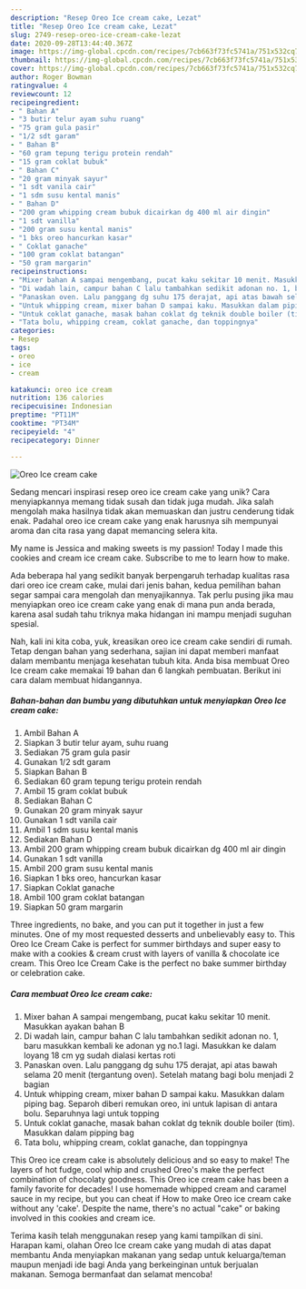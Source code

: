 ```yaml
---
description: "Resep Oreo Ice cream cake, Lezat"
title: "Resep Oreo Ice cream cake, Lezat"
slug: 2749-resep-oreo-ice-cream-cake-lezat
date: 2020-09-28T13:44:40.367Z
image: https://img-global.cpcdn.com/recipes/7cb663f73fc5741a/751x532cq70/oreo-ice-cream-cake-foto-resep-utama.jpg
thumbnail: https://img-global.cpcdn.com/recipes/7cb663f73fc5741a/751x532cq70/oreo-ice-cream-cake-foto-resep-utama.jpg
cover: https://img-global.cpcdn.com/recipes/7cb663f73fc5741a/751x532cq70/oreo-ice-cream-cake-foto-resep-utama.jpg
author: Roger Bowman
ratingvalue: 4
reviewcount: 12
recipeingredient:
- " Bahan A"
- "3 butir telur ayam suhu ruang"
- "75 gram gula pasir"
- "1/2 sdt garam"
- " Bahan B"
- "60 gram tepung terigu protein rendah"
- "15 gram coklat bubuk"
- " Bahan C"
- "20 gram minyak sayur"
- "1 sdt vanila cair"
- "1 sdm susu kental manis"
- " Bahan D"
- "200 gram whipping cream bubuk dicairkan dg 400 ml air dingin"
- "1 sdt vanilla"
- "200 gram susu kental manis"
- "1 bks oreo hancurkan kasar"
- " Coklat ganache"
- "100 gram coklat batangan"
- "50 gram margarin"
recipeinstructions:
- "Mixer bahan A sampai mengembang, pucat kaku sekitar 10 menit. Masukkan ayakan bahan B"
- "Di wadah lain, campur bahan C lalu tambahkan sedikit adonan no. 1, baru masukkan kembali ke adonan yg no.1 lagi. Masukkan ke dalam loyang 18 cm yg sudah dialasi kertas roti"
- "Panaskan oven. Lalu panggang dg suhu 175 derajat, api atas bawah selama 20 menit (tergantung oven). Setelah matang bagi bolu menjadi 2 bagian"
- "Untuk whipping cream, mixer bahan D sampai kaku. Masukkan dalam piping bag. Separoh diberi remukan oreo, ini untuk lapisan di antara bolu. Separuhnya lagi untuk topping"
- "Untuk coklat ganache, masak bahan coklat dg teknik double boiler (tim). Masukkan dalam pipping bag"
- "Tata bolu, whipping cream, coklat ganache, dan toppingnya"
categories:
- Resep
tags:
- oreo
- ice
- cream

katakunci: oreo ice cream 
nutrition: 136 calories
recipecuisine: Indonesian
preptime: "PT11M"
cooktime: "PT34M"
recipeyield: "4"
recipecategory: Dinner

---
```



![Oreo Ice cream cake](https://img-global.cpcdn.com/recipes/7cb663f73fc5741a/751x532cq70/oreo-ice-cream-cake-foto-resep-utama.jpg)

Sedang mencari inspirasi resep oreo ice cream cake yang unik? Cara menyiapkannya memang tidak susah dan tidak juga mudah. Jika salah mengolah maka hasilnya tidak akan memuaskan dan justru cenderung tidak enak. Padahal oreo ice cream cake yang enak harusnya sih mempunyai aroma dan cita rasa yang dapat memancing selera kita.

My name is Jessica and making sweets is my passion! Today I made this cookies and cream ice cream cake. Subscribe to me to learn how to make.

Ada beberapa hal yang sedikit banyak berpengaruh terhadap kualitas rasa dari oreo ice cream cake, mulai dari jenis bahan, kedua pemilihan bahan segar sampai cara mengolah dan menyajikannya. Tak perlu pusing jika mau menyiapkan oreo ice cream cake yang enak di mana pun anda berada, karena asal sudah tahu triknya maka hidangan ini mampu menjadi suguhan spesial.


Nah, kali ini kita coba, yuk, kreasikan oreo ice cream cake sendiri di rumah. Tetap dengan bahan yang sederhana, sajian ini dapat memberi manfaat dalam membantu menjaga kesehatan tubuh kita. Anda bisa membuat Oreo Ice cream cake memakai 19 bahan dan 6 langkah pembuatan. Berikut ini cara dalam membuat hidangannya.

<!--inarticleads1-->

##### Bahan-bahan dan bumbu yang dibutuhkan untuk menyiapkan Oreo Ice cream cake:

1. Ambil  Bahan A
1. Siapkan 3 butir telur ayam, suhu ruang
1. Sediakan 75 gram gula pasir
1. Gunakan 1/2 sdt garam
1. Siapkan  Bahan B
1. Sediakan 60 gram tepung terigu protein rendah
1. Ambil 15 gram coklat bubuk
1. Sediakan  Bahan C
1. Gunakan 20 gram minyak sayur
1. Gunakan 1 sdt vanila cair
1. Ambil 1 sdm susu kental manis
1. Sediakan  Bahan D
1. Ambil 200 gram whipping cream bubuk dicairkan dg 400 ml air dingin
1. Gunakan 1 sdt vanilla
1. Ambil 200 gram susu kental manis
1. Siapkan 1 bks oreo, hancurkan kasar
1. Siapkan  Coklat ganache
1. Ambil 100 gram coklat batangan
1. Siapkan 50 gram margarin


Three ingredients, no bake, and you can put it together in just a few minutes. One of my most requested desserts and unbelievably easy to. This Oreo Ice Cream Cake is perfect for summer birthdays and super easy to make with a cookies &amp; cream crust with layers of vanilla &amp; chocolate ice cream. This Oreo Ice Cream Cake is the perfect no bake summer birthday or celebration cake. 

<!--inarticleads2-->

##### Cara membuat Oreo Ice cream cake:

1. Mixer bahan A sampai mengembang, pucat kaku sekitar 10 menit. Masukkan ayakan bahan B
1. Di wadah lain, campur bahan C lalu tambahkan sedikit adonan no. 1, baru masukkan kembali ke adonan yg no.1 lagi. Masukkan ke dalam loyang 18 cm yg sudah dialasi kertas roti
1. Panaskan oven. Lalu panggang dg suhu 175 derajat, api atas bawah selama 20 menit (tergantung oven). Setelah matang bagi bolu menjadi 2 bagian
1. Untuk whipping cream, mixer bahan D sampai kaku. Masukkan dalam piping bag. Separoh diberi remukan oreo, ini untuk lapisan di antara bolu. Separuhnya lagi untuk topping
1. Untuk coklat ganache, masak bahan coklat dg teknik double boiler (tim). Masukkan dalam pipping bag
1. Tata bolu, whipping cream, coklat ganache, dan toppingnya


This Oreo ice cream cake is absolutely delicious and so easy to make! The layers of hot fudge, cool whip and crushed Oreo&#39;s make the perfect combination of chocolaty goodness. This Oreo ice cream cake has been a family favorite for decades! I use homemade whipped cream and caramel sauce in my recipe, but you can cheat if How to make Oreo ice cream cake without any &#39;cake&#39;. Despite the name, there&#39;s no actual &#34;cake&#34; or baking involved in this cookies and cream ice. 

Terima kasih telah menggunakan resep yang kami tampilkan di sini. Harapan kami, olahan Oreo Ice cream cake yang mudah di atas dapat membantu Anda menyiapkan makanan yang sedap untuk keluarga/teman maupun menjadi ide bagi Anda yang berkeinginan untuk berjualan makanan. Semoga bermanfaat dan selamat mencoba!
